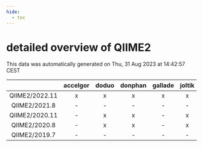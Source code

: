 ```yaml
---
hide:
  - toc
---
```


detailed overview of QIIME2
===========================


This data was automatically generated on Thu, 31 Aug 2023 at 14:42:57 CEST  

| |accelgor|doduo|donphan|gallade|joltik|skitty|swalot|victini|
| :---: | :---: | :---: | :---: | :---: | :---: | :---: | :---: | :---: |
|QIIME2/2022.11|x|x|x|x|x|x|x|x|
|QIIME2/2021.8|-|-|-|-|-|x|-|x|
|QIIME2/2020.11|-|x|x|-|x|x|-|x|
|QIIME2/2020.8|-|x|x|-|x|x|-|x|
|QIIME2/2019.7|-|-|-|-|-|x|-|x|

